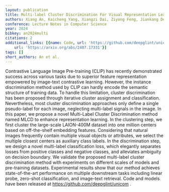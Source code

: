 ```yaml
---
layout: publication
title: Multi-label Cluster Discrimination For Visual Representation Learning
authors: Xiang An, Kaicheng Yang, Xiangzi Dai, Ziyong Feng, Jiankang Deng
conference: Lecture Notes in Computer Science
year: 2024
bibkey: an2024multi
citations: 2
additional_links: [{name: Code, url: 'https://github.com/deepglint/unicom'}, {name: Paper,
    url: 'https://arxiv.org/abs/2407.17331'}]
tags: []
short_authors: An et al.
---
```

Contrastive Language Image Pre-training (CLIP) has recently demonstrated
success across various tasks due to superior feature representation empowered
by image-text contrastive learning. However, the instance discrimination method
used by CLIP can hardly encode the semantic structure of training data. To
handle this limitation, cluster discrimination has been proposed through
iterative cluster assignment and classification. Nevertheless, most cluster
discrimination approaches only define a single pseudo-label for each image,
neglecting multi-label signals in the image. In this paper, we propose a novel
Multi-Label Cluster Discrimination method named MLCD to enhance representation
learning. In the clustering step, we first cluster the large-scale LAION-400M
dataset into one million centers based on off-the-shelf embedding features.
Considering that natural images frequently contain multiple visual objects or
attributes, we select the multiple closest centers as auxiliary class labels.
In the discrimination step, we design a novel multi-label classification loss,
which elegantly separates losses from positive classes and negative classes,
and alleviates ambiguity on decision boundary. We validate the proposed
multi-label cluster discrimination method with experiments on different scales
of models and pre-training datasets. Experimental results show that our method
achieves state-of-the-art performance on multiple downstream tasks including
linear probe, zero-shot classification, and image-text retrieval. Code and
models have been released at https://github.com/deepglint/unicom .